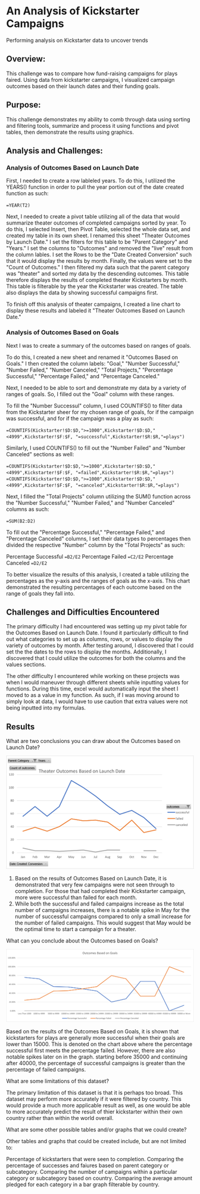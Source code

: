 # An Analysis of Kickstarter Campaigns
Performing analysis on Kickstarter data to uncover trends

## Overview:
This challenge was to compare how fund-raising campaigns for plays faired. Using data from kickstarter campaigns, I visualized campaign outcomes based on their launch dates and their funding goals.

## Purpose:
This challenge demonstrates my ability to comb through data using sorting and filtering tools, summarize and process it using functions and pivot tables, then demonstrate the results using graphics.

## Analysis and Challenges:

### Analysis of Outcomes Based on Launch Date

First, I needed to create a row lableled years. To do this, I utilized the YEARS() function in order to pull the year portion out of the date created function as such:

``=YEAR(T2)``

Next, I needed to create a pivot table utilizing all of the data that would summarize theater outcomes of completed campaigns sorted by year. To do this, I selected Insert, then Pivot Table, selected the whole data set, and created my table in its own sheet. I renamed this sheet "Theater Outcomes by Launch Date." I set the filters for this table to be "Parent Category" and "Years." I set the columns to "Outcomes" and removed the "live" result from the column lables. I set the Rows to be the "Date Created Conversion" such that it would display the results by month. Finally, the values were set to the "Count of Outcomes." I then filtered my data such that the parent category was "theater" and sorted my data by the descending outcomes. This table therefore displays the results of completed theater Kickstarters by month. This table is filterable by the year the Kickstarter was created. The table also displays the data by showing successful campaigns first.

To finish off this analysis of theater campaigns, I created a line chart to display these results and labeled it "Theater Outcomes Based on Launch Date."

### Analysis of Outcomes Based on Goals

Next I was to create a summary of the outcomes based on ranges of goals.

To do this, I created a new sheet and renamed it "Outcomes Based on Goals." I then created the column labels: "Goal," "Number Successful," "Number Failed," "Number Canceled," "Total Projects," "Percentage Successful," "Percentage Failed," and "Percentage Canceled."

Next, I needed to be able to sort and demonstrate my data by a variety of ranges of goals. So, I filled out the "Goal" column with these ranges.

To fill the "Number Successul" column, I used COUNTIFS() to filter data from the Kickstarter sheer for my chosen range of goals, for if the campaign was successful, and for if the campaign was a play as such:

`=COUNTIFS(Kickstarter!$D:$D,">=1000",Kickstarter!$D:$D,"<4999",Kickstarter!$F:$F, "=successful",Kickstarter!$R:$R,"=plays")`

Similarly, I used COUNTIFS() to fill out the "Number Failed" and "Number Canceled" sections as well:

`=COUNTIFS(Kickstarter!$D:$D,">=1000",Kickstarter!$D:$D,"<4999",Kickstarter!$F:$F, "=failed",Kickstarter!$R:$R,"=plays")`
`=COUNTIFS(Kickstarter!$D:$D,">=1000",Kickstarter!$D:$D,"<4999",Kickstarter!$F:$F, "=canceled",Kickstarter!$R:$R,"=plays")`

Next, I filled the "Total Projects" column utilizing the SUM() function across the "Number Successful," "Number Failed," and "Number Canceled" columns as such:

`=SUM(B2:D2)`

To fill out the "Percentage Successful," "Percentage Failed," and "Percentage Canceled" columns, I set their data types to percentages then divided the respective "Number" column by the "Total Projects" as such:

Percentage Successful
`=B2/E2`
Percentage Failed
`=C2/E2`
Percentage Canceled
`=D2/E2`

To better visualize the results of this analysis, I created a table utilizing the percentages as the y-axis and the ranges of goals as the x-axis. This chart demonstrated the resulting percentages of each outcome based on the range of goals they fall into.

## Challenges and Difficulties Encountered

The primary difficulty I had encountered was setting up my pivot table for the Outcomes Based on Launch Date. I found it particularly difficult to find out what categories to set up as columns, rows, or values to display the variety of outcomes by month. After testing around, I discovered that I could set the the dates to the rows to display the months. Additionally, I discovered that I could utilize the outcomes for both the columns and the values sections.

The other difficulty I encountered while working on these projects was when I would maneuver through different sheets while inputting values for functions. During this time, excel would automatically input the sheet I moved to as a value in my function. As such, if I was moving around to simply look at data, I would have to use caution that extra values were not being inputted into my formulas.

## Results

What are two conclusions you can draw about the Outcomes based on Launch Date?

![Theater Outcomes Based on Launch Date](https://github.com/waciciarelli/kickstarter-analysis/blob/main/Resources/Theater_Outcomes_vs_Launch.png?raw=true)

1. Based on the results of Outcomes Based on Launch Date, it is demonstrated that very few campaigns were not seen through to completion. For those that had completed their Kickstarter campaign, more were successful than failed for each month. 
2. While both the successful and failed campaigns increase as the total number of campaigns increases, there is a notable spike in May for the number of successful campaigns compared to only a small increase for the number of failed campaigns. This would suggest that May would be the optimal time to start a campaign for a theater.

What can you conclude about the Outcomes based on Goals?

![Outcomes Based on Goals](https://github.com/waciciarelli/kickstarter-analysis/blob/main/Resources/Outcomes_vs_Goals.png?raw=true)

Based on the results of the Outcomes Based on Goals, it is shown that kickstarters for plays are generally more successful when their goals are lower than 15000. This is denoted on the chart above where the percentage successful first meets the percentage failed. However, there are also notable spikes later on in the graph. starting before 35000 and continuing after 40000, the percentage of successful campaigns is greater than the percentage of failed campaigns.

What are some limitations of this dataset?

The primary limitation of this dataset is that it is perhaps too broad. This dataset may perform more accurately if it were filtered by country. This would provide a much more applicable result as well, as one would be able to more accurately predict the result of thier kickstarter within their own country rather than within the world overall.

What are some other possible tables and/or graphs that we could create?

Other tables and graphs that could be created include, but are not limited to:

Percentage of kickstarters that were seen to completion.
Comparing the percentage of successes and faiures based on parent category or subcategory.
Comparing the number of campaigns within a particular category or subcategory based on country.
Comparing the average amount pledged for each category in a bar graph filterable by country.
